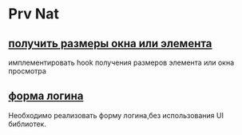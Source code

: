 # Prv Nat

## [получить размеры окна или элемента](https://github.com/guzovv/prv-nat/issues/1)

имплементировать hook получения размеров элемента или окна просмотра

## [форма логина](https://github.com/guzovv/prv-nat/issues/2)

Необходимо реализовать форму логина,без использования UI библиотек.
